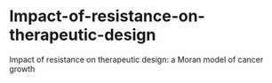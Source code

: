 # Impact-of-resistance-on-therapeutic-design
Impact of resistance on therapeutic design: a Moran model of cancer growth
